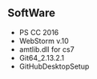 ## SoftWare

- PS CC 2016
- WebStorm v.10
- amtlib.dll for cs7
- Git64_2.13.2.1
- GitHubDesktopSetup

